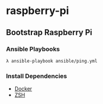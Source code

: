 # raspberry-pi

## Bootstrap Raspberry Pi

### Ansible Playbooks

```bash
λ ansible-playbook ansible/ping.yml
```

### Install Dependencies

* [Docker](https://pimylifeup.com/raspberry-pi-docker)
* [ZSH](https://www.seeedstudio.com/blog/2020/03/06/prettify-raspberry-pi-shell-with-oh-my-zsh)